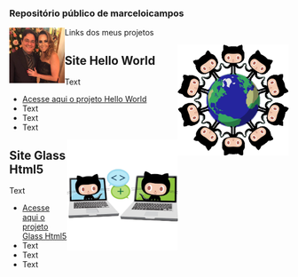 ### Repositório público de marceloicampos

<img align="left" src="./imagens/avatar_celo_cris.jpg" width="100">
 
Links dos meus projetos

<img align="right" src="./imagens/benevocats2.png" width="200">

## Site Hello World

Text

* [Acesse aqui o projeto Hello World](https://marceloicampos.github.io/site-hello-world/)
* Text
* Text
* Text

<img align="right" src="./imagens/collabocats2.png" width="200">

## Site Glass Html5

Text

* [Acesse aqui o projeto Glass Html5](https://marceloicampos.github.io/site-glass-html5/)
* Text
* Text
* Text
